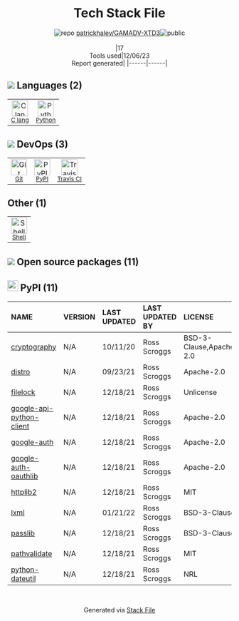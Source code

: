 <!--
&lt;--- Readme.md Snippet without images Start ---&gt;
## Tech Stack
patrickhaley/GAMADV-XTD3 is built on the following main stack:

- [Python](https://www.python.org) – Languages
- [C lang](http://en.wikipedia.org/wiki/C_(programming_language)) – Languages
- [Shell](https://en.wikipedia.org/wiki/Shell_script) – Shells
- [Travis CI](http://travis-ci.com/) – Continuous Integration

Full tech stack [here](/techstack.md)

&lt;--- Readme.md Snippet without images End ---&gt;

&lt;--- Readme.md Snippet with images Start ---&gt;
## Tech Stack
patrickhaley/GAMADV-XTD3 is built on the following main stack:

- <img width='25' height='25' src='https://img.stackshare.io/service/993/pUBY5pVj.png' alt='Python'/> [Python](https://www.python.org) – Languages
- <img width='25' height='25' src='https://img.stackshare.io/no-img-open-source.png' alt='C lang'/> [C lang](http://en.wikipedia.org/wiki/C_(programming_language)) – Languages
- <img width='25' height='25' src='https://img.stackshare.io/service/4631/default_c2062d40130562bdc836c13dbca02d318205a962.png' alt='Shell'/> [Shell](https://en.wikipedia.org/wiki/Shell_script) – Shells
- <img width='25' height='25' src='https://img.stackshare.io/service/460/Lu6cGu0z_400x400.png' alt='Travis CI'/> [Travis CI](http://travis-ci.com/) – Continuous Integration

Full tech stack [here](/techstack.md)

&lt;--- Readme.md Snippet with images End ---&gt;
-->
<div align="center">

# Tech Stack File
![](https://img.stackshare.io/repo.svg "repo") [patrickhaley/GAMADV-XTD3](https://github.com/patrickhaley/GAMADV-XTD3)![](https://img.stackshare.io/public_badge.svg "public")
<br/><br/>
|17<br/>Tools used|12/06/23 <br/>Report generated|
|------|------|
</div>

## <img src='https://img.stackshare.io/languages.svg'/> Languages (2)
<table><tr>
  <td align='center'>
  <img width='36' height='36' src='https://img.stackshare.io/no-img-open-source.png' alt='C lang'>
  <br>
  <sub><a href="http://en.wikipedia.org/wiki/C_(programming_language)">C lang</a></sub>
  <br>
  <sub></sub>
</td>

<td align='center'>
  <img width='36' height='36' src='https://img.stackshare.io/service/993/pUBY5pVj.png' alt='Python'>
  <br>
  <sub><a href="https://www.python.org">Python</a></sub>
  <br>
  <sub></sub>
</td>

</tr>
</table>

## <img src='https://img.stackshare.io/devops.svg'/> DevOps (3)
<table><tr>
  <td align='center'>
  <img width='36' height='36' src='https://img.stackshare.io/service/1046/git.png' alt='Git'>
  <br>
  <sub><a href="http://git-scm.com/">Git</a></sub>
  <br>
  <sub></sub>
</td>

<td align='center'>
  <img width='36' height='36' src='https://img.stackshare.io/service/12572/-RIWgodF_400x400.jpg' alt='PyPI'>
  <br>
  <sub><a href="https://pypi.org/">PyPI</a></sub>
  <br>
  <sub></sub>
</td>

<td align='center'>
  <img width='36' height='36' src='https://img.stackshare.io/service/460/Lu6cGu0z_400x400.png' alt='Travis CI'>
  <br>
  <sub><a href="http://travis-ci.com/">Travis CI</a></sub>
  <br>
  <sub></sub>
</td>

</tr>
</table>

## Other (1)
<table><tr>
  <td align='center'>
  <img width='36' height='36' src='https://img.stackshare.io/service/4631/default_c2062d40130562bdc836c13dbca02d318205a962.png' alt='Shell'>
  <br>
  <sub><a href="https://en.wikipedia.org/wiki/Shell_script">Shell</a></sub>
  <br>
  <sub></sub>
</td>

</tr>
</table>


## <img src='https://img.stackshare.io/group.svg' /> Open source packages (11)</h2>

## <img width='24' height='24' src='https://img.stackshare.io/service/12572/-RIWgodF_400x400.jpg'/> PyPI (11)

|NAME|VERSION|LAST UPDATED|LAST UPDATED BY|LICENSE|VULNERABILITIES|
|:------|:------|:------|:------|:------|:------|
|[cryptography](https://pypi.org/project/cryptography)|N/A|10/11/20|Ross Scroggs |BSD-3-Clause,Apache-2.0|N/A|
|[distro](https://pypi.org/project/distro)|N/A|09/23/21|Ross Scroggs |Apache-2.0|N/A|
|[filelock](https://pypi.org/project/filelock)|N/A|12/18/21|Ross Scroggs |Unlicense|N/A|
|[google-api-python-client](https://pypi.org/project/google-api-python-client)|N/A|12/18/21|Ross Scroggs |Apache-2.0|N/A|
|[google-auth](https://pypi.org/project/google-auth)|N/A|12/18/21|Ross Scroggs |Apache-2.0|N/A|
|[google-auth-oauthlib](https://pypi.org/project/google-auth-oauthlib)|N/A|12/18/21|Ross Scroggs |Apache-2.0|N/A|
|[httplib2](https://pypi.org/project/httplib2)|N/A|12/18/21|Ross Scroggs |MIT|N/A|
|[lxml](https://pypi.org/project/lxml)|N/A|01/21/22|Ross Scroggs |BSD-3-Clause|N/A|
|[passlib](https://pypi.org/project/passlib)|N/A|12/18/21|Ross Scroggs |BSD-3-Clause|N/A|
|[pathvalidate](https://pypi.org/project/pathvalidate)|N/A|12/18/21|Ross Scroggs |MIT|N/A|
|[python-dateutil](https://pypi.org/project/python-dateutil)|N/A|12/18/21|Ross Scroggs |NRL|N/A|

<br/>
<div align='center'>

Generated via [Stack File](https://github.com/marketplace/stack-file)
